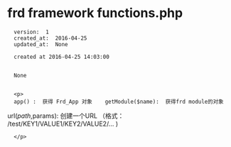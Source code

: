 
  # frd framework functions.php

      version:  1
      created_at:  2016-04-25
      updated_at:  None

      created at 2016-04-25 14:03:00 


      None


      <p>
      app() :  获得 Frd_App 对象	getModule($name):  获得frd module的对象 
url($path,$params):  创建一个URL  （格式：  /test/KEY1/VALUE1/KEY2/VALUE2/... )

      </p>

  